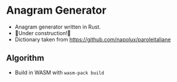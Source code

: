 # Anagram Generator

- Anagram generator written in Rust.
- 🚧Under construction!🚧
- Dictionary taken from https://github.com/napolux/paroleitaliane

## Algorithm

- Build in WASM with `wasm-pack build`
